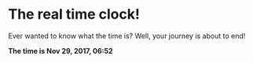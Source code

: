 # The real time clock!

Ever wanted to know what the time is? Well, your journey is about to end!

**The time is Nov 29, 2017, 06:52**